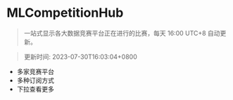 # MLCompetitionHub

> 一站式显示各大数据竞赛平台正在进行的比赛，每天 16:00 UTC+8 自动更新。
  
> 更新时间: 2023-07-30T16:03:04+0800 

* 多家竞赛平台
* 多种订阅方式
* 下拉查看更多